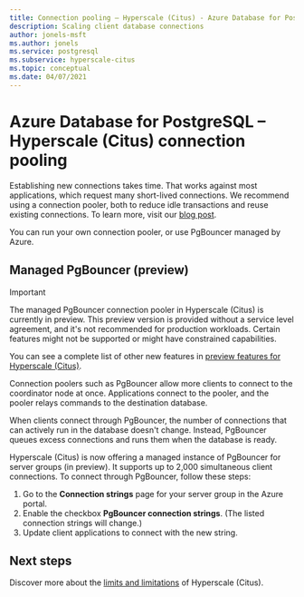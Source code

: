```yaml
---
title: Connection pooling – Hyperscale (Citus) - Azure Database for PostgreSQL
description: Scaling client database connections
author: jonels-msft
ms.author: jonels
ms.service: postgresql
ms.subservice: hyperscale-citus
ms.topic: conceptual
ms.date: 04/07/2021
---
```


# Azure Database for PostgreSQL – Hyperscale (Citus) connection pooling

Establishing new connections takes time. That works against most applications,
which request many short-lived connections. We recommend using a connection
pooler, both to reduce idle transactions and reuse existing connections. To
learn more, visit our [blog
post](https://techcommunity.microsoft.com/t5/azure-database-for-postgresql/not-all-postgres-connection-pooling-is-equal/ba-p/825717).

You can run your own connection pooler, or use PgBouncer managed by Azure.

## Managed PgBouncer (preview)

> [!IMPORTANT]
> The managed PgBouncer connection pooler in Hyperscale (Citus) is currently in
> preview. This preview version is provided without a service level agreement,
> and it's not recommended for production workloads. Certain features might not
> be supported or might have constrained capabilities.
>
> You can see a complete list of other new features in [preview features for
> Hyperscale (Citus)](hyperscale-preview-features.md).

Connection poolers such as PgBouncer allow more clients to connect to the
coordinator node at once. Applications connect to the pooler, and the pooler
relays commands to the destination database.

When clients connect through PgBouncer, the number of connections that can
actively run in the database doesn't change. Instead, PgBouncer queues excess
connections and runs them when the database is ready.

Hyperscale (Citus) is now offering a managed instance of PgBouncer for server
groups (in preview). It supports up to 2,000 simultaneous client connections.
To connect through PgBouncer, follow these steps:

1. Go to the **Connection strings** page for your server group in the Azure
   portal.
2. Enable the checkbox **PgBouncer connection strings**. (The listed connection
   strings will change.)
3. Update client applications to connect with the new string.

## Next steps

Discover more about the [limits and limitations](concepts-hyperscale-limits.md)
of Hyperscale (Citus).

